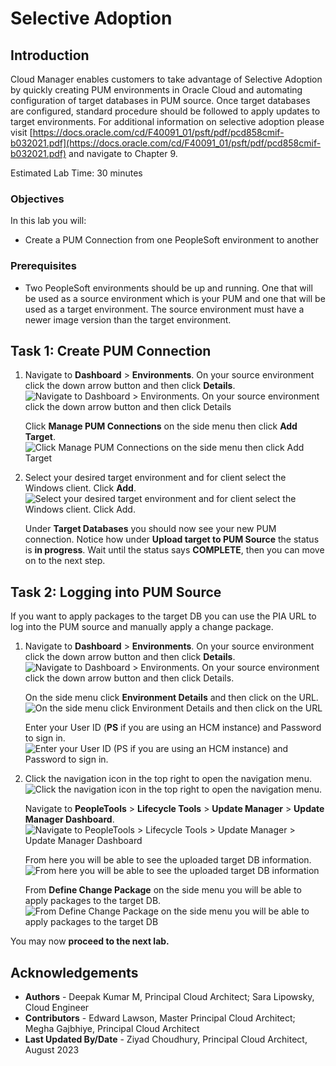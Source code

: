 # Selective Adoption

## Introduction
Cloud Manager enables customers to take advantage of Selective Adoption by quickly creating PUM environments in Oracle Cloud and automating configuration of target databases in PUM source. Once target databases are configured, standard procedure should be followed to apply updates to target environments. For additional information on selective adoption please visit [https://docs.oracle.com/cd/F40091_01/psft/pdf/pcd858cmif-b032021.pdf](https://docs.oracle.com/cd/F40091_01/psft/pdf/pcd858cmif-b032021.pdf) and navigate to Chapter 9.

Estimated Lab Time: 30 minutes

### Objectives
In this lab you will:
* Create a PUM Connection from one PeopleSoft environment to another

### Prerequisites
- Two PeopleSoft environments should be up and running. One that will be used as a source environment which is your PUM and one that will be used as a target environment. The source environment must have a newer image version than the target environment.

## Task 1: Create PUM Connection

1.  Navigate to **Dashboard** > **Environments**. On your source environment click the down arrow button and then click **Details**.
    ![Navigate to Dashboard > Environments. On your source environment click the down arrow button and then click Details](./images/sourcedetails.png "")

    Click **Manage PUM Connections** on the side menu then click **Add Target**.
    ![Click Manage PUM Connections on the side menu then click Add Target](./images/managepum.png "")

2.  Select your desired target environment and for client select the Windows client. Click **Add**.
    ![Select your desired target environment and for client select the Windows client. Click Add.](./images/selecttarget.png "")

    Under **Target Databases** you should now see your new PUM connection. Notice how under **Upload target to PUM Source** the status is **in progress**. Wait until the status says **COMPLETE**, then you can move on to the next step.
    

## Task 2: Logging into PUM Source

If you want to apply packages to the target DB you can use the PIA URL to log into the PUM source and manually apply a change package. 

1.  Navigate to **Dashboard** > **Environments**. On your source environment click the down arrow button and then click **Details**. 
    ![Navigate to Dashboard > Environments. On your source environment click the down arrow button and then click Details.](./images/sourcedetails.png "")

    On the side menu click **Environment Details** and then click on the URL.
    ![On the side menu click Environment Details and then click on the URL](./images/url.png "")

    Enter your User ID (**PS** if you are using an HCM instance) and Password to sign in.
    ![Enter your User ID (PS if you are using an HCM instance) and Password to sign in.](./images/login.png "")

2.  Click the navigation icon in the top right to open the navigation menu.
    ![Click the navigation icon in the top right to open the navigation menu.](./images/nav.png "")

    Navigate to **PeopleTools** > **Lifecycle Tools** > **Update Manager** > **Update Manager Dashboard**.
    ![Navigate to PeopleTools > Lifecycle Tools > Update Manager > Update Manager Dashboard](./images/updatedash.png "")

    From here you will be able to see the uploaded target DB information.
    ![From here you will be able to see the uploaded target DB information](./images/dbinfo.png "")

    From **Define Change Package** on the side menu you will be able to apply packages to the target DB.
    ![From Define Change Package on the side menu you will be able to apply packages to the target DB](./images/define.png "")

You may now **proceed to the next lab.**

## Acknowledgements
* **Authors** - Deepak Kumar M, Principal Cloud Architect; Sara Lipowsky, Cloud Engineer
* **Contributors** - Edward Lawson, Master Principal Cloud Architect; Megha Gajbhiye, Principal Cloud Architect
* **Last Updated By/Date** - Ziyad Choudhury, Principal Cloud Architect, August 2023